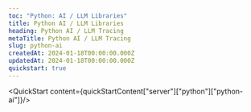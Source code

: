 ```yaml
---
toc: "Python: AI / LLM Libraries"
title: Python AI / LLM Libraries
heading: Python AI / LLM Tracing
metaTitle: Python AI / LLM Tracing
slug: python-ai
createdAt: 2024-01-18T00:00:00.000Z
updatedAt: 2024-01-18T00:00:00.000Z
quickstart: true
---
```


<QuickStart content={quickStartContent["server"]["python"]["python-ai"]}/>
